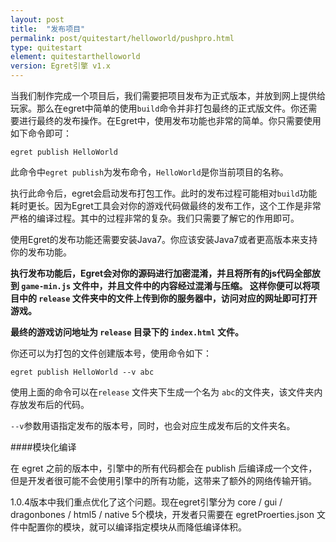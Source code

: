```yaml
---
layout: post
title:  "发布项目"
permalink: post/quitestart/helloworld/pushpro.html
type: quitestart
element: quitestarthelloworld
version: Egret引擎 v1.x
---
```


当我们制作完成一个项目后，我们需要把项目发布为正式版本，并放到网上提供给玩家。那么在egret中简单的使用`build`命令并非打包最终的正式版文件。你还需要进行最终的发布操作。在Egret中，使用发布功能也非常的简单。你只需要使用如下命令即可：

`egret publish HelloWorld`

此命令中`egret publish`为发布命令，`HelloWorld`是你当前项目的名称。

执行此命令后，egret会启动发布打包工作。此时的发布过程可能相对`build`功能耗时更长。因为Egret工具会对你的游戏代码做最终的发布工作，这个工作是非常严格的编译过程。其中的过程非常的复杂。我们只需要了解它的作用即可。

使用Egret的发布功能还需要安装Java7。你应该安装Java7或者更高版本来支持你的发布功能。

**执行发布功能后，Egret会对你的源码进行加密混淆，并且将所有的js代码全部放到 `game-min.js` 文件中，并且文件中的内容经过混淆与压缩。
这样你便可以将项目中的 `release` 文件夹中的文件上传到你的服务器中，访问对应的网址即可打开游戏。**

**最终的游戏访问地址为 `release` 目录下的 `index.html` 文件。**

你还可以为打包的文件创建版本号，使用命令如下：

`egret publish HelloWorld --v abc`

使用上面的命令可以在`release` 文件夹下生成一个名为 `abc`的文件夹，该文件夹内存放发布后的代码。

`--v`参数用语指定发布的版本号，同时，也会对应生成发布后的文件夹名。

####模块化编译

在 egret 之前的版本中，引擎中的所有代码都会在 publish 后编译成一个文件，但是开发者很可能不会使用引擎中的所有功能，这带来了额外的网络传输开销。

1.0.4版本中我们重点优化了这个问题。现在egret引擎分为 core / gui / dragonbones / html5 / native 5个模块，开发者只需要在 egretProerties.json 文件中配置你的模块，就可以编译指定模块从而降低编译体积。